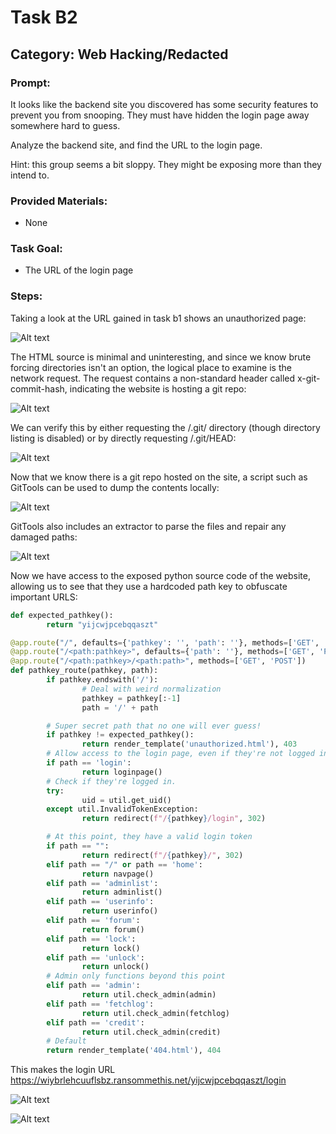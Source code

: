 # Task B2
## Category: Web Hacking/Redacted
### Prompt:
It looks like the backend site you discovered has some security features to prevent you from snooping. They must have hidden the login page away somewhere hard to guess.

Analyze the backend site, and find the URL to the login page.

Hint: this group seems a bit sloppy. They might be exposing more than they intend to.
### Provided Materials:
- None
### Task Goal:
- The URL of the login page
### Steps:
Taking a look at the URL gained in task b1 shows an unauthorized page:

![Alt text](../images/task_b2_unauthorized.png "Screenshot of the unauthorized page with the browser tools open.")

The HTML source is minimal and uninteresting, and since we know brute forcing directories isn't an option, the logical place to examine is the network request. The request contains a non-standard header called x-git-commit-hash, indicating the website is hosting a git repo:

![Alt text](../images/task_b2_request.png "Screenshot of the network request with the x-git-commit-hash highlighted.")

We can verify this by either requesting the /.git/ directory (though directory listing is disabled) or by directly requesting /.git/HEAD:

![Alt text](../images/task_b2_git_head.png "Screenshot of the HTTP request for /.git/HEAD with the 200 status code highlighted.")

Now that we know there is a git repo hosted on the site, a script such as GitTools can be used to dump the contents locally:

![Alt text](../images/task_b2_gittools.png "Screenshot showing the installation and dumping process of GitTools")

GitTools also includes an extractor to parse the files and repair any damaged paths:

![Alt text](../images/task_b2_extracted.png "Screenshot showing the extraction process of GitTools.")

Now we have access to the exposed python source code of the website, allowing us to see that they use a hardcoded path key to obfuscate important URLS:

```python
def expected_pathkey():
        return "yijcwjpcebqqaszt"

@app.route("/", defaults={'pathkey': '', 'path': ''}, methods=['GET', 'POST'])
@app.route("/<path:pathkey>", defaults={'path': ''}, methods=['GET', 'POST'])
@app.route("/<path:pathkey>/<path:path>", methods=['GET', 'POST'])
def pathkey_route(pathkey, path):
        if pathkey.endswith('/'):
                # Deal with weird normalization
                pathkey = pathkey[:-1]
                path = '/' + path

        # Super secret path that no one will ever guess!
        if pathkey != expected_pathkey():
                return render_template('unauthorized.html'), 403
        # Allow access to the login page, even if they're not logged in
        if path == 'login':
                return loginpage()
        # Check if they're logged in.
        try:
                uid = util.get_uid()
        except util.InvalidTokenException:
                return redirect(f"/{pathkey}/login", 302)

        # At this point, they have a valid login token
        if path == "":
                return redirect(f"/{pathkey}/", 302)
        elif path == "/" or path == 'home':
                return navpage()
        elif path == 'adminlist':
                return adminlist()
        elif path == 'userinfo':
                return userinfo()
        elif path == 'forum':
                return forum()
        elif path == 'lock':
                return lock()
        elif path == 'unlock':
                return unlock()
        # Admin only functions beyond this point
        elif path == 'admin':
                return util.check_admin(admin)
        elif path == 'fetchlog':
                return util.check_admin(fetchlog)
        elif path == 'credit':
                return util.check_admin(credit)
        # Default
        return render_template('404.html'), 404
```

This makes the login URL https://wiybrlehcuuflsbz.ransommethis.net/yijcwjpcebqqaszt/login

![Alt text](../images/task_b2_login.png "Screenshot of the successfully accessed login page.")

![Alt text](../images/badgeb2.png "Task b2 completion badge.")
